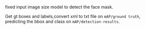 fixed input image size model to detect the face mask.

Get gt boxes and labels,convert xml to txt file on  `mAP/ground truth`, predicting  the bbox and class on `mAP/detection-results`.
